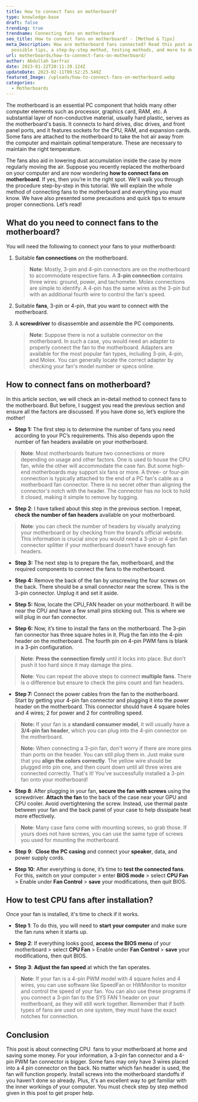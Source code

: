 ```yaml
---
title: How to connect fans on motherboard?
type: knowledge-base
draft: false
trending: true
trendname: Connecting fans on motherboard
seo_title: How to connect fans on motherboard? - [Method & Tips]
meta_Description: How are motherboard fans connected? Read this post and get all
  possible tips, a step-by-step method, testing methods, and more to do it.
url: motherboards/how-to-connect-fans-on-motherboard/
author: Abdullah Sarfraz
date: 2023-01-22T20:11:29.124Z
updateDate: 2023-02-11T09:52:25.549Z
featured_Image: /uploads/how-to-connect-fans-on-motherboard.webp
categories:
  - Motherboards
---
```

The motherboard is an essential PC component that holds many other computer elements such as processor, graphics card, RAM, etc. A substantial layer of non-conductive material, usually hard plastic, serves as the motherboard's basis. It connects to hard drives, disc drives, and front panel ports, and it features sockets for the CPU, RAM, and expansion cards. Some fans are attached to the motherboard to take the hot air away from the computer and maintain optimal temperature. These are necessary to maintain the right temperature. 

The fans also aid in lowering dust accumulation inside the case by more regularly moving the air. Suppose you recently replaced the motherboard on your computer and are now wondering **how to connect fans on motherboard**. If yes, then you’re in the right spot. We'll walk you through the procedure step-by-step in this tutorial. We will explain the whole method of connecting fans to the motherboard and everything you must know. We have also presented some precautions and quick tips to ensure proper connections. Let’s read!

## What do you need to connect fans to the motherboard?

You will need the following to connect your fans to your motherboard:

1. Suitable **fan connections** on the motherboard.

   > **Note**: Mostly, 3-pin and 4-pin connectors are on the motherboard to accommodate respective fans. A **3-pin connection** contains three wires: ground, power, and tachometer. Molex connections are simple to identify. A 4-pin has the same wires as the 3-pin but with an additional fourth wire to control the fan's speed.
2. Suitable **fans**, 3-pin or 4-pin, that you want to connect with the motherboard.


3. A **screwdriver** to disassemble and assemble the PC components.

   > **Note**: Suppose there is not a suitable connector on the motherboard. In such a case, you would need an adapter to properly connect the fan to the motherboard. Adapters are available for the most popular fan types, including 3-pin, 4-pin, and Molex. You can generally locate the correct adapter by checking your fan's model number or specs online.

## How to connect fans on motherboard?

In this article section, we will check an in-detail method to connect fans to the motherboard. But before, I suggest you read the previous section and ensure all the factors are discussed. If you have done so, let’s explore the mother!

* **Step 1:** The first step is to determine the number of fans you need according to your PC’s requirements. This also depends upon the number of fan headers available on your motherboard.

> **Note**: Most motherboards feature two connections or more depending on usage and other factors. One is used to house the CPU fan, while the other will accommodate the case fan. But some high-end motherboards may support six fans or more. A three- or four-pin connection is typically attached to the end of a PC fan's cable as a motherboard fan connector. There is no secret other than aligning the connector's notch with the header. The connector has no lock to hold it closed, making it simple to remove by tugging.

* **Step 2**: I have talked about this step in the previous section. I repeat, **check the number of fan headers** available on your motherboard. 

> **Note**: you can check the number of headers by visually analyzing your motherboard or by checking from the brand’s official website. This information is crucial since you would need a 3-pin or 4-pin fan connector splitter if your motherboard doesn’t have enough fan headers.

* **Step 3:** The next step is to prepare the fan, motherboard, and the required components to connect the fans to the motherboard.


* **Step 4:** Remove the back of the fan by unscrewing the four screws on the back. There should be a small connector near the screw. This is the 3-pin connector. Unplug it and set it aside.


* **Step 5:** Now, locate the CPU_FAN header on your motherboard. It will be near the CPU and have a few small pins sticking out. This is where we will plug in our fan connector.


* **Step 6:** Now, it’s time to install the fans on the motherboard. The 3-pin fan connector has three square holes in it. Plug the fan into the 4-pin header on the motherboard. The fourth pin on 4-pin PWM fans is blank in a 3-pin configuration.

> **Note**: **Press the connection firmly** until it locks into place. But don’t push it too hard since it may damage the pins.
>
> **Note**: You can repeat the above steps to connect **multiple fans**. There is o difference but ensure to check the pins count and fan headers.

* **Step 7:** Connect the power cables from the fan to the motherboard. Start by getting your 4-pin fan connector and plugging it into the power header on the motherboard. This connector should have 4 square holes and 4 wires; 2 for power and 2 for controlling speed.

> **Note:** If your fan is a **standard consumer model**, it will usually have a **3/4-pin fan header**, which you can plug into the 4-pin connector on the motherboard.
>
> **Note:** When connecting a 3-pin fan, don't worry if there are more pins than ports on the header. You can still plug them in. Just make sure that you **align the colors correctly**. The yellow wire should be plugged into pin one, and then count down until all three wires are connected correctly. That's it! You've successfully installed a 3-pin fan onto your motherboard!

* **Step 8**: After plugging in your fan, **secure the fan with screws** using the screwdriver. **Attach the fan** to the back of the case near your GPU and CPU cooler. Avoid overtightening the screw. Instead, use thermal paste between your fan and the back panel of your case to help dissipate heat more effectively.

> **Note**: Many case fans come with mounting screws, so grab those. If yours does not have screws, you can use the same type of screws you used for mounting the motherboard.

* **Step 9**:  **Close the PC casing** and connect your **speaker**, data, and power supply cords.


* **Step 10**: After everything is done, it’s time to **test the connected fans**. For this, switch on your computer > enter **BIOS mode** > select **CPU Fan** > Enable under **Fan Control** > **save** your modifications, then quit BIOS.

## How to test CPU fans after installation?

Once your fan is installed, it's time to check if it works.

* **Step 1**: To do this, you will need to **start your computer** and make sure the fan runs when it starts up.


* **Step 2**: If everything looks good, **access the BIOS menu** of your motherboard > select **CPU Fan** > Enable under **Fan Control** > **save** your modifications, then quit BIOS.


* **Step 3**: **Adjust the fan speed** at which the fan operates.

> **Note**: If your fan is a 4-pin PWM model with 4 square holes and 4 wires, you can use software like SpeedFan or HWMonitor to monitor and control the speed of your fan. You can also use these programs if you connect a 3-pin fan to the SYS FAN 1 header on your motherboard, as they will still work together. Remember that if both types of fans are used on one system, they must have the exact notches for connection.

## Conclusion

This post is about connecting CPU  fans to your motherboard at home and saving some money. For your information, a 3-pin fan connector and a 4-pin PWM fan connector is bigger. Some fans may only have 3 wires placed into a 4 pin connector on the back. No matter which fan header is used, the fan will function properly. Install screws into the motherboard standoffs if you haven't done so already. Plus, it's an excellent way to get familiar with the inner workings of your computer. You must check step by step method given in this post to get proper help.